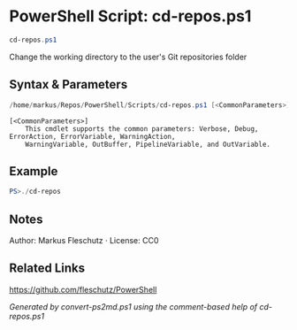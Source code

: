 # PowerShell Script: cd-repos.ps1
```powershell
cd-repos.ps1
```

Change the working directory to the user's Git repositories folder

## Syntax & Parameters
```powershell
/home/markus/Repos/PowerShell/Scripts/cd-repos.ps1 [<CommonParameters>]
```

```
[<CommonParameters>]
    This cmdlet supports the common parameters: Verbose, Debug, ErrorAction, ErrorVariable, WarningAction, 
    WarningVariable, OutBuffer, PipelineVariable, and OutVariable.
```

## Example
```powershell
PS>./cd-repos
```


## Notes
Author: Markus Fleschutz · License: CC0

## Related Links
https://github.com/fleschutz/PowerShell

*Generated by convert-ps2md.ps1 using the comment-based help of cd-repos.ps1*

